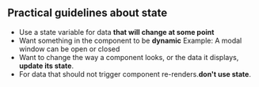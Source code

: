 ## Practical guidelines about state

- Use a state variable for data **that will change at some point**
- Want something in the component to be **dynamic**
  Example: A modal window can be open or closed
- Want to change the way a component looks, or the data it displays, **update its state**.
- For data that should not trigger component re-renders.**don't use state**.

